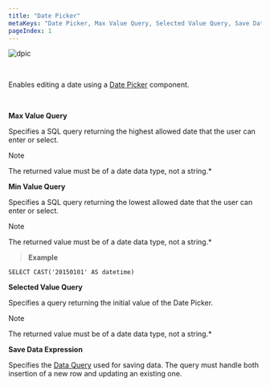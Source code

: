 ```yaml
---
title: "Date Picker"
metaKeys: "Date Picker, Max Value Query, Selected Value Query, Save Data Expression"
pageIndex: 1
---
```




![dpic](https://profitbasedocs.blob.core.windows.net/images/DPic.png)

<br/>

 
Enables editing a date using a [Date Picker](../formschemas/controls/datepicker.md) component.

<br/>

**Max Value Query**

Specifies a SQL query returning the highest allowed date that the user can enter or select.  

> [!NOTE]
>  The returned value must be of a date data type, not a string.*

**Min Value Query**

Specifies a SQL query returning the lowest allowed date that the user can enter or select.  

> [!NOTE]
> The returned value must be of a date data type, not a string.*

>**Example**
>
    SELECT CAST('20150101' AS datetime)


**Selected Value Query**

Specifies a query returning the initial value of the Date Picker.  

> [!NOTE]
> The returned value must be of a date data type, not a string.*

**Save Data Expression**

Specifies the [Data Query](../../sqlreports/dataqueries.md) used for saving data. The query must handle both insertion of a new row and updating an existing one. 